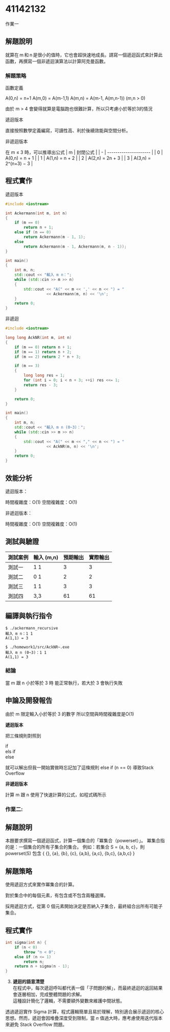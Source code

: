 # 41142132

作業一

## 解題說明

就算在 m 和 n 是很小的值時，它也會超快速地成長。請寫一個遞迴函式來計算此函數，再撰寫一個非遞迴演算法以計算阿克曼函數。

### 解題策略

函數定義

A(0,n) = n+1
A(m,0) = A(m-1,1)
A(m,n) = A(m-1, A(m,n-1))   (m,n > 0)


由於 m > 4 會變得就算是電腦跑也很難計算，所以只考慮小於等於3的情況

遞迴版本

直接按照數學定義編寫，可讀性高、利於後續效能與空間分析。

非遞迴版本

在 m ≤ 3 時，可以推導出公式
| m | 封閉公式      |
| - | --------------------- |
| 0 | A(0,n) = n + 1       |
| 1 | A(1,n) = n + 2       |
| 2 | A(2,n) = 2n + 3      |
| 3 | A(3,n) = 2^(n+3) − 3 |


## 程式實作

遞迴版本
```cpp
#include <iostream>

int Ackermann(int m, int n)
{
    if (m == 0)
        return n + 1;                              
    else if (n == 0)
        return Ackermann(m - 1, 1);              
    else
        return Ackermann(m - 1, Ackermann(m, n - 1)); 
}

int main()
{
    int m, n;
    std::cout << "輸入 m n：";
    while (std::cin >> m >> n)
    {
        std::cout << "A(" << m << ',' << n << ") = "
                  << Ackermann(m, n) << '\n';
    }
    return 0;
}

```

非遞迴

```cpp
#include <iostream>

long long AckNR(int m, int n)
{
    if (m == 0) return n + 1;       
    if (m == 1) return n + 2;        
    if (m == 2) return 2 * n + 3;   

    if (m == 3)                      
    {
        long long res = 1;
        for (int i = 0; i < n + 3; ++i) res <<= 1;
        return res - 3;
    }

    return 0;                       
}

int main()
{
    int m, n;
    std::cout << "輸入 m n (0~3)：";
    while (std::cin >> m >> n)
    {
        std::cout << "A(" << m << "," << n << ") = "
                  << AckNR(m, n) << '\n';
    }
    return 0;
}
```


## 效能分析


遞迴版本：

時間複雜度：O(1)
空間複雜度：O(1)

非遞迴版本：

時間複雜度：O(1)
空間複雜度：O(1)

## 測試與驗證

| 測試案例 | 輸入 (m,n) | 預期輸出 | 實際輸出 |
|----------|------------|----------|----------|
| 測試一   | 1 1      | 3        | 3        |
| 測試二   | 0 1      | 2        | 2        |
| 測試三   | 1 1      | 3        | 3        |
| 測試四   | 3,3      | 61       | 61       |

## 編譯與執行指令

```shell
$ ./ackermann_recursive
輸入 m n：1 1
A(1,1) = 3

$ ./homework1/src/AckNR~.exe
輸入 m n (0~3)：1 1
A(1,1) = 3

```

### 結論


當 m 跟 n 小於等於 3 時 能正常執行，若大於 3 會執行失敗


## 申論及開發報告

由於 m 限定輸入小於等於 3 的數字 所以空間與時間複雜度是O(1)

**遞迴版本**

把三條規則對照到

if <br> els if <br> else 

就可以解出但我一開始實做時忘記加了這條規則 else if (n == 0) 導致Stack Overflow

**非遞迴版本**

計算 m 跟 n 使用了快速計算的公式，如程式碼所示
 

### 作業二:

## 解題說明

本題要求撰寫一個遞迴函式，計算一個集合的「冪集合（powerset）」。
冪集合指的是：一個集合的所有子集合的集合。
例如：若集合 S = {a, b, c}，則 powerset(S) 包含
{ {}, {a}, {b}, {c}, {a,b}, {a,c}, {b,c}, {a,b,c} } 

## 解題策略
使用遞迴方式來實作冪集合的計算。

對於集合中的每個元素，有包含或不包含兩種選擇。

採用遞迴方式，從第 0 個元素開始決定是否納入子集合，最終組合出所有可能子集合。

   
## 程式實作

   ```cpp
   int sigma(int n) {
       if (n < 0)
           throw "n < 0";
       else if (n <= 1)
           return n;
       return n + sigma(n - 1);
   }
   ```

3. **遞迴的語意清楚**  
   在程式中，每次遞迴呼叫都代表一個「子問題的解」，而最終遞迴的返回結果會逐層相加，完成整體問題的求解。  
   這種設計簡化了邏輯，不需要額外變數來維護中間狀態。

透過遞迴實作 Sigma 計算，程式邏輯簡單且易於理解，特別適合展示遞迴的核心思想。然而，遞迴會因堆疊深度受到限制，當 $n$ 值過大時，應考慮使用迭代版本來避免 Stack Overflow 問題。
